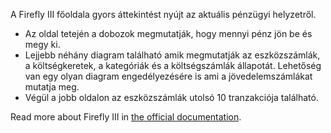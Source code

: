 A Firefly III főoldala gyors áttekintést nyújt az aktuális pénzügyi helyzetről.

* Az oldal tetején a dobozok megmutatják, hogy mennyi pénz jön be és megy ki.
* Lejjebb néhány diagram található amik megmutatják az eszközszámlák, a költségkeretek, a kategóriák és a költségszámlák állapotát. Lehetőség van egy olyan diagram engedélyezésére is ami a jövedelemszámlákat mutatja meg.
* Végül a jobb oldalon az eszközszámlák utolsó 10 tranzakciója található.

Read more about Firefly III in [the official documentation](https://docs.firefly-iii.org/).